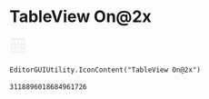 # TableView On@2x
![](/img/TableView%20On@2x.png)

``` CSharp
EditorGUIUtility.IconContent("TableView On@2x")
```
```
3118896018684961726
```
